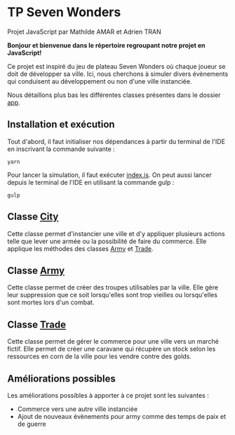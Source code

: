 # TP Seven Wonders
Projet JavaScript par Mathilde AMAR et Adrien TRAN

**Bonjour et bienvenue dans le répertoire regroupant notre projet en JavaScript!**

Ce projet est inspiré du jeu de plateau Seven Wonders où chaque joueur se doit de développer sa ville. Ici, nous cherchons à simuler
divers évènements qui conduisent au développement ou non d'une ville instanciée.

Nous détaillons plus bas les différentes classes présentes dans le dossier [app](app/).

## Installation et exécution
Tout d'abord, il faut initialiser nos dépendances à partir du terminal de l'IDE en inscrivant la commande suivante :
```
yarn
```
Pour lancer la simulation, il faut exécuter [index.js](index.js).
On peut aussi lancer depuis le terminal de l'IDE en utilisant la commande gulp :
```
gulp
```

## Classe [City](app/city.js)
Cette classe permet d'instancier une ville et d'y appliquer plusieurs actions telle que lever une armée ou la possibilité de faire du 
commerce. Elle applique les méthodes des classes [Army](app/army.js) et [Trade](trade.js).

## Classe [Army](app/army.js)
Cette classe permet de créer des troupes utilisables par la ville. Elle gère leur suppression que ce soit lorsqu'elles sont trop vieilles
ou lorsqu'elles sont mortes lors d'un combat.

## Classe [Trade](app/trade.js)
Cette classe permet de gérer le commerce pour une ville vers un marché fictif. Elle permet de créer une caravane qui récupère un stock selon les ressources en corn de la ville pour les vendre contre des golds.


## Améliorations possibles
Les améliorations possibles à apporter à ce projet sont les suivantes : 

- Commerce vers une autre ville instanciée
- Ajout de nouveaux évènements pour army comme des temps de paix et de guerre
